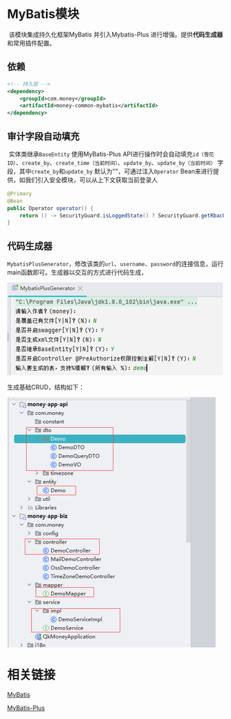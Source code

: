 # MyBatis模块

​		该模块集成持久化框架MyBatis 并引入Mybatis-Plus 进行增强。提供**代码生成器**和常用插件配置。

## 依赖

~~~xml
<!-- 持久层 -->
<dependency>
    <groupId>com.money</groupId>
    <artifactId>money-common-mybatis</artifactId>
</dependency>
~~~

## 审计字段自动填充

​		实体类继承`BaseEntity` 使用MyBatis-Plus API进行操作时会自动填充`id（雪花ID）`、`create_by`、`create_time（当前时间）`、`update_by`、`update_by（当前时间）` 字段，其中`create_by`和`update_by` 默认为""，可通过注入`Operator` Bean来进行提供，如我们引入安全模块，可以从上下文获取当前登录人

~~~java
@Primary
@Bean
public Operator operator() {
    return () -> SecurityGuard.isLoggedState() ? SecurityGuard.getRbacUser().getUsername() : "";
}
~~~

## 代码生成器

`MybatisPlusGenerator`，修改该类的`url`、`username`、`password`的连接信息，运行main函数即可。生成器以交互的方式进行代码生成，

![image-20230212111748394](money-common-mybatis.assets/image-20230212111748394.png)

生成基础CRUD，结构如下：

![image-20220903122011922](../README.assets/image-20220903122011922.png)



# 相关链接

[MyBatis](https://mybatis.org/mybatis-3/)

[MyBatis-Plus](https://baomidou.com/)
